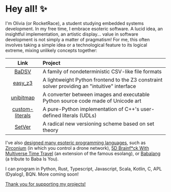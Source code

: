 # Hey all! ✨

I'm Olivia (or RocketRace), a student studying embedded systems development. In my free time, I embrace esoteric software. A lucid idea, an insightful implementation, an artistic display... value in software development is not simply a matter of pragmatism! For me, this often involves taking a simple idea or a technological feature to its logical extreme, mixing unlikely concepts together:

| Link | Project |
|:----:|:--------|
| [BaDSV](https://github.com/RocketRace/badsv) | A family of nondeterministic CSV-like file formats |
| [easy_z3](https://github.com/RocketRace/easy_z3) | A lightweight Python frontend to the Z3 constraint solver providing an "intuitive" interface |
| [unibitmap](https://github.com/RocketRace/unibitmap) | A converter between images and executable Python source code made of Unicode art |
| [custom-literals](https://github.com/RocketRace/custom-literals) | A pure-Python implementation of C++'s user-defined literals (UDLs) |
| [SetVer](https://github.com/RocketRace/setver) | A radical new versioning scheme based on set theory |

I've also [designed many esoteric programming languages](esolangs.org/wiki/User:RocketRace), such as [Zirconium](https://esolangs.org/wiki/Zirconium) (in which you control a drone network), [5D Brainf\*ck With Multiverse Time Travel](https://esolangs.org/wiki/5D_Brainfuck_With_Multiverse_Time_Travel) (an extension of the famous esolang), or [Babalang](https://esolangs.org/wiki/Babalang) (a tribute to Baba Is You). 

I can program in Python, Rust, Typescript, Javascript, Scala, Kotlin, C, APL (Dyalog), BQN. More coming soon!

[Thank you for supporting my projects!](https://liberapay.com/RocketRace/)
